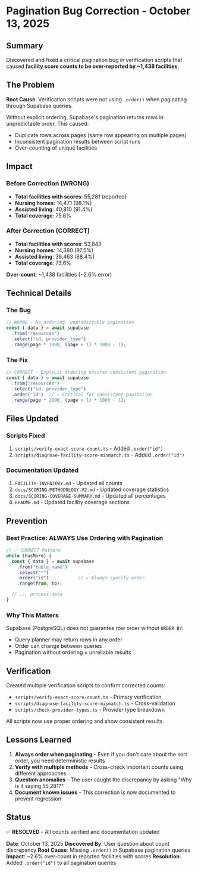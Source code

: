 # Pagination Bug Correction - October 13, 2025

## Summary

Discovered and fixed a critical pagination bug in verification scripts that caused **facility score counts to be over-reported by ~1,438 facilities**.

## The Problem

**Root Cause**: Verification scripts were not using `.order()` when paginating through Supabase queries.

Without explicit ordering, Supabase's pagination returns rows in unpredictable order. This caused:
- Duplicate rows across pages (same row appearing on multiple pages)
- Inconsistent pagination results between script runs
- Over-counting of unique facilities

## Impact

### Before Correction (WRONG)
- **Total facilities with scores**: 55,281 (reported)
- **Nursing homes**: 14,471 (98.1%)
- **Assisted living**: 40,810 (91.4%)
- **Total coverage**: 75.6%

### After Correction (CORRECT)
- **Total facilities with scores**: 53,843
- **Nursing homes**: 14,380 (97.5%)
- **Assisted living**: 39,463 (88.4%)
- **Total coverage**: 73.6%

**Over-count**: ~1,438 facilities (~2.6% error)

## Technical Details

### The Bug

```typescript
// WRONG - No ordering, unpredictable pagination
const { data } = await supabase
  .from("resources")
  .select("id, provider_type")
  .range(page * 1000, (page + 1) * 1000 - 1);
```

### The Fix

```typescript
// CORRECT - Explicit ordering ensures consistent pagination
const { data } = await supabase
  .from("resources")
  .select("id, provider_type")
  .order("id")  // ← Critical for consistent pagination
  .range(page * 1000, (page + 1) * 1000 - 1);
```

## Files Updated

### Scripts Fixed
1. `scripts/verify-exact-score-count.ts` - Added `.order("id")`
2. `scripts/diagnose-facility-score-mismatch.ts` - Added `.order("id")`

### Documentation Updated
1. `FACILITY-INVENTORY.md` - Updated all counts
2. `docs/SCORING-METHODOLOGY-V2.md` - Updated coverage statistics
3. `docs/SCORING-COVERAGE-SUMMARY.md` - Updated all percentages
4. `README.md` - Updated facility coverage sections

## Prevention

### Best Practice: ALWAYS Use Ordering with Pagination

```typescript
// ✅ CORRECT Pattern
while (hasMore) {
  const { data } = await supabase
    .from("table_name")
    .select("*")
    .order("id")           // ← Always specify order
    .range(from, to);

  // ... process data
}
```

### Why This Matters

Supabase (PostgreSQL) does not guarantee row order without `ORDER BY`:
- Query planner may return rows in any order
- Order can change between queries
- Pagination without ordering = unreliable results

## Verification

Created multiple verification scripts to confirm corrected counts:
- `scripts/verify-exact-score-count.ts` - Primary verification
- `scripts/diagnose-facility-score-mismatch.ts` - Cross-validation
- `scripts/check-provider-types.ts` - Provider type breakdown

All scripts now use proper ordering and show consistent results.

## Lessons Learned

1. **Always order when paginating** - Even if you don't care about the sort order, you need deterministic results
2. **Verify with multiple methods** - Cross-check important counts using different approaches
3. **Question anomalies** - The user caught the discrepancy by asking "Why is it saying 55,281?"
4. **Document known issues** - This correction is now documented to prevent regression

## Status

✅ **RESOLVED** - All counts verified and documentation updated

**Date**: October 13, 2025
**Discovered By**: User question about count discrepancy
**Root Cause**: Missing `.order()` in Supabase pagination queries
**Impact**: ~2.6% over-count in reported facilities with scores
**Resolution**: Added `.order("id")` to all pagination queries
